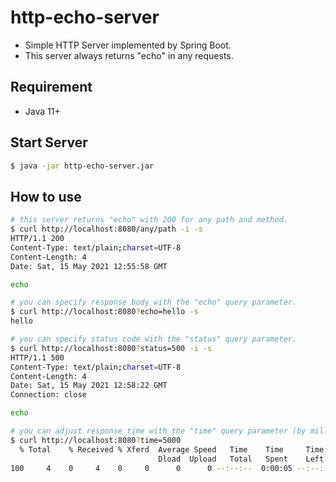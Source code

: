 # http-echo-server
- Simple HTTP Server implemented by Spring Boot.
- This server always returns "echo" in any requests.

## Requirement
- Java 11+

## Start Server
```sh
$ java -jar http-echo-server.jar
```

## How to use
```sh
# this server returns "echo" with 200 for any path and method.
$ curl http://localhost:8080/any/path -i -s
HTTP/1.1 200
Content-Type: text/plain;charset=UTF-8
Content-Length: 4
Date: Sat, 15 May 2021 12:55:58 GMT

echo

# you can specify response body with the "echo" query parameter.
$ curl http://localhost:8080?echo=hello -s
hello

# you can specify status code with the "status" query parameter.
$ curl http://localhost:8080?status=500 -i -s
HTTP/1.1 500
Content-Type: text/plain;charset=UTF-8
Content-Length: 4
Date: Sat, 15 May 2021 12:58:22 GMT
Connection: close

echo

# you can adjust response time with the "time" query parameter (by milliseconds).
$ curl http://localhost:8080?time=5000
  % Total    % Received % Xferd  Average Speed   Time    Time     Time  Current
                                 Dload  Upload   Total   Spent    Left  Speed
100     4    0     4    0     0      0      0 --:--:--  0:00:05 --:--:--     1echo
```
